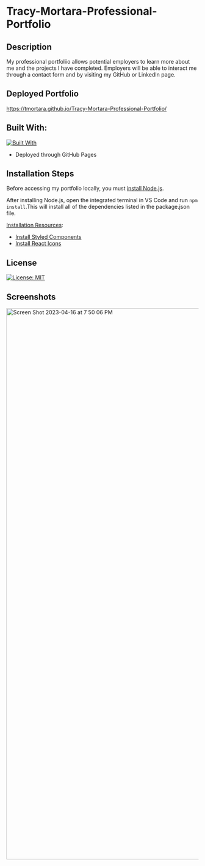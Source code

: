 # Tracy-Mortara-Professional-Portfolio
## Description
My professional portfoliio allows potential employers to learn more about me and the projects I have completed.  Employers will be able to interact me through a contact form and by visiting my GitHub or LinkedIn page.

## Deployed Portfolio
https://tmortara.github.io/Tracy-Mortara-Professional-Portfolio/

## Built With:
[![Built With](https://skillicons.dev/icons?i=vscode,js,css,nodejs,react,styledcomponents&theme=dark)](https://skillicons.dev)

 - Deployed through GitHub Pages

## Installation Steps
Before accessing my portfolio locally, you must [install Node.js](https://nodejs.org/en/).

After installing Node.js, open the integrated terminal in VS Code and run `npm install`.This will install all of the dependencies listed in the package.json file. 

<u>Installation Resources</u>:
- [Install Styled Components](https://styled-components.com/docs/basics#installation)
- [Install React Icons](https://react-icons.github.io/react-icons)

## License
[![License: MIT](https://img.shields.io/badge/License-MIT-yellow.svg)](https://opensource.org/licenses/MIT)

## Screenshots
<img width="1440" alt="Screen Shot 2023-04-16 at 7 50 06 PM" src="https://user-images.githubusercontent.com/107971753/232358617-324d4a22-8718-400c-b90e-4c53273def3e.png">
